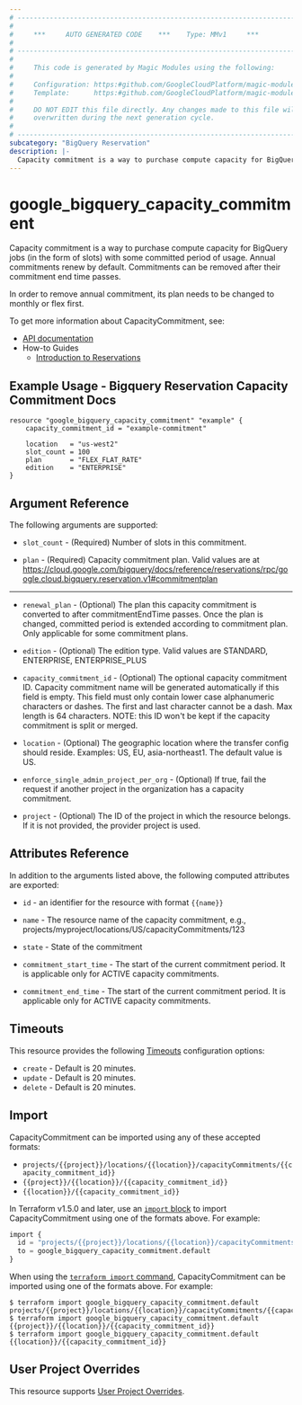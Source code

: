 ```yaml
---
# ----------------------------------------------------------------------------
#
#     ***     AUTO GENERATED CODE    ***    Type: MMv1     ***
#
# ----------------------------------------------------------------------------
#
#     This code is generated by Magic Modules using the following:
#
#     Configuration: https:#github.com/GoogleCloudPlatform/magic-modules/tree/main/mmv1/products/bigqueryreservation/CapacityCommitment.yaml
#     Template:      https:#github.com/GoogleCloudPlatform/magic-modules/tree/main/mmv1/templates/terraform/resource.html.markdown.tmpl
#
#     DO NOT EDIT this file directly. Any changes made to this file will be
#     overwritten during the next generation cycle.
#
# ----------------------------------------------------------------------------
subcategory: "BigQuery Reservation"
description: |-
  Capacity commitment is a way to purchase compute capacity for BigQuery jobs (in the form of slots) with some committed period of usage.
---
```


# google_bigquery_capacity_commitment

Capacity commitment is a way to purchase compute capacity for BigQuery jobs (in the form of slots) with some committed period of usage. Annual commitments renew by default. Commitments can be removed after their commitment end time passes.

In order to remove annual commitment, its plan needs to be changed to monthly or flex first.


To get more information about CapacityCommitment, see:

* [API documentation](https://cloud.google.com/bigquery/docs/reference/reservations/rest/v1/projects.locations.capacityCommitments)
* How-to Guides
    * [Introduction to Reservations](https://cloud.google.com/bigquery/docs/reservations-intro)

## Example Usage - Bigquery Reservation Capacity Commitment Docs


```hcl
resource "google_bigquery_capacity_commitment" "example" {
	capacity_commitment_id = "example-commitment"

	location   = "us-west2"
	slot_count = 100
	plan       = "FLEX_FLAT_RATE"
	edition    = "ENTERPRISE"
}
```

## Argument Reference

The following arguments are supported:


* `slot_count` -
  (Required)
  Number of slots in this commitment.

* `plan` -
  (Required)
  Capacity commitment plan. Valid values are at https://cloud.google.com/bigquery/docs/reference/reservations/rpc/google.cloud.bigquery.reservation.v1#commitmentplan


- - -


* `renewal_plan` -
  (Optional)
  The plan this capacity commitment is converted to after commitmentEndTime passes. Once the plan is changed, committed period is extended according to commitment plan. Only applicable for some commitment plans.

* `edition` -
  (Optional)
  The edition type. Valid values are STANDARD, ENTERPRISE, ENTERPRISE_PLUS

* `capacity_commitment_id` -
  (Optional)
  The optional capacity commitment ID. Capacity commitment name will be generated automatically if this field is
  empty. This field must only contain lower case alphanumeric characters or dashes. The first and last character
  cannot be a dash. Max length is 64 characters. NOTE: this ID won't be kept if the capacity commitment is split
  or merged.

* `location` -
  (Optional)
  The geographic location where the transfer config should reside.
  Examples: US, EU, asia-northeast1. The default value is US.

* `enforce_single_admin_project_per_org` -
  (Optional)
  If true, fail the request if another project in the organization has a capacity commitment.

* `project` - (Optional) The ID of the project in which the resource belongs.
    If it is not provided, the provider project is used.


## Attributes Reference

In addition to the arguments listed above, the following computed attributes are exported:

* `id` - an identifier for the resource with format `{{name}}`

* `name` -
  The resource name of the capacity commitment, e.g., projects/myproject/locations/US/capacityCommitments/123

* `state` -
  State of the commitment

* `commitment_start_time` -
  The start of the current commitment period. It is applicable only for ACTIVE capacity commitments.

* `commitment_end_time` -
  The start of the current commitment period. It is applicable only for ACTIVE capacity commitments.


## Timeouts

This resource provides the following
[Timeouts](https://developer.hashicorp.com/terraform/plugin/sdkv2/resources/retries-and-customizable-timeouts) configuration options:

- `create` - Default is 20 minutes.
- `update` - Default is 20 minutes.
- `delete` - Default is 20 minutes.

## Import


CapacityCommitment can be imported using any of these accepted formats:

* `projects/{{project}}/locations/{{location}}/capacityCommitments/{{capacity_commitment_id}}`
* `{{project}}/{{location}}/{{capacity_commitment_id}}`
* `{{location}}/{{capacity_commitment_id}}`


In Terraform v1.5.0 and later, use an [`import` block](https://developer.hashicorp.com/terraform/language/import) to import CapacityCommitment using one of the formats above. For example:

```tf
import {
  id = "projects/{{project}}/locations/{{location}}/capacityCommitments/{{capacity_commitment_id}}"
  to = google_bigquery_capacity_commitment.default
}
```

When using the [`terraform import` command](https://developer.hashicorp.com/terraform/cli/commands/import), CapacityCommitment can be imported using one of the formats above. For example:

```
$ terraform import google_bigquery_capacity_commitment.default projects/{{project}}/locations/{{location}}/capacityCommitments/{{capacity_commitment_id}}
$ terraform import google_bigquery_capacity_commitment.default {{project}}/{{location}}/{{capacity_commitment_id}}
$ terraform import google_bigquery_capacity_commitment.default {{location}}/{{capacity_commitment_id}}
```

## User Project Overrides

This resource supports [User Project Overrides](https://registry.terraform.io/providers/hashicorp/google/latest/docs/guides/provider_reference#user_project_override).
